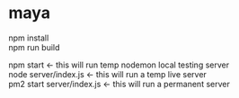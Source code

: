 # maya

npm install<br/>
npm run build<br/>

npm start <- this will run temp nodemon local testing server<br/>
node server/index.js <- this will run a temp live server<br/>
pm2 start server/index.js <- this will run a permanent server
